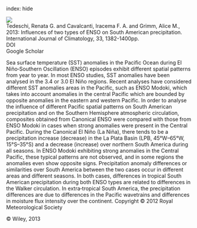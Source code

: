index: hide

<div class="Citation">
    <div class="Citation-thumb CitationThumb-linked"  data-href="https://doi.org/10.1002/joc.3519">
      <img src="https://static.claimspace.cloud/climate-study-static/refs/thumbs/14/Tedeschi_et_al_2013-thumb.png" />
    </div>

  <div class="Citation-body">
    <div class="Citation-text">Tedeschi, Renata G. and Cavalcanti, Iracema F. A. and Grimm, Alice M., 2013: Influences of two types of ENSO on South American precipitation. <span class="Article-journal">International Journal of Climatology, </span><span class="Article-volume">33, </span>1382-1400pp.</div>
    <div class="Citation-links">
      <div class="CitationLink" data-href="https://doi.org/10.1002/joc.3519">
        <div class="CitationLink-icon CitationLink-Doi"></div>
        <div class="CitationLink-text">DOI</div>
      </div>
      <div class="CitationLink" data-href="https://scholar.google.com/scholar?q=10.1002/joc.3519">
        <div class="CitationLink-icon CitationLink-Scholar"></div>
        <div class="CitationLink-text">Google Scholar</div>
      </div>
    </div>
  </div>
</div>

Sea surface temperature (SST) anomalies in the Pacific Ocean during El Niño‐Southern Oscillation (ENSO) episodes exhibit different spatial patterns from year to year. In most ENSO studies, SST anomalies have been analysed in the 3.4 or 3.0 El Niño regions. Recent analyses have considered different SST anomalies areas in the Pacific, such as ENSO Modoki, which takes into account anomalies in the central Pacific which are bounded by opposite anomalies in the eastern and western Pacific. In order to analyse the influence of different Pacific spatial patterns on South American precipitation and on the Southern Hemisphere atmospheric circulation, composites obtained from Canonical ENSO were compared with those from ENSO Modoki in cases when strong anomalies were present in the Central Pacific. During the Canonical El Niño (La Niña), there tends to be a precipitation increase (decrease) in the La Plata Basin (LPB, 45°W–65°W, 15°S–35°S) and a decrease (increase) over northern South America during all seasons. In ENSO Modoki exhibiting strong anomalies in the Central Pacific, these typical patterns are not observed, and in some regions the anomalies even show opposite signs. Precipitation anomaly differences or similarities over South America between the two cases occur in different areas and different seasons. In both cases, differences in tropical South American precipitation during both ENSO types are related to differences in the Walker circulation. In extra‐tropical South America, the precipitation differences are due to differences in the Pacific wavetrains and differences in moisture flux intensity over the continent. Copyright © 2012 Royal Meteorological Society

<div class="Citation-copy">
&copy; Wiley, 2013
</div>